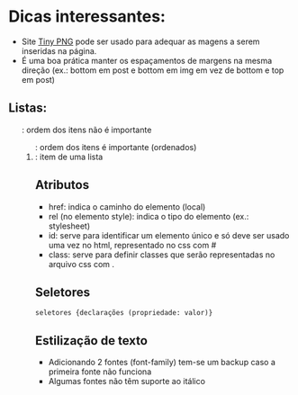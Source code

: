 # Dicas interessantes:

* Site [Tiny PNG](https://www.tinypng.com) pode ser usado para adequar as magens a serem inseridas na página.
* É uma boa prática manter os espaçamentos de margens na mesma direção (ex.: bottom em post e bottom em img em vez de bottom e top em post)

## Listas:
<ul>: ordem dos itens não é importante
<ol>: ordem dos itens é importante (ordenados)
<li>: item de uma lista

## Atributos
* href: indica o caminho do elemento (local)
* rel (no elemento style): indica o tipo do elemento (ex.: stylesheet)
* id: serve para identificar um elemento único e só deve ser usado uma vez no html, representado no css com #
* class: serve para definir classes que serão representadas no arquivo css com .

## Seletores
```seletores {declarações (propriedade: valor)}```

## Estilização de texto
* Adicionando 2 fontes (font-family) tem-se um backup caso a primeira fonte não funciona
* Algumas fontes não têm suporte ao itálico